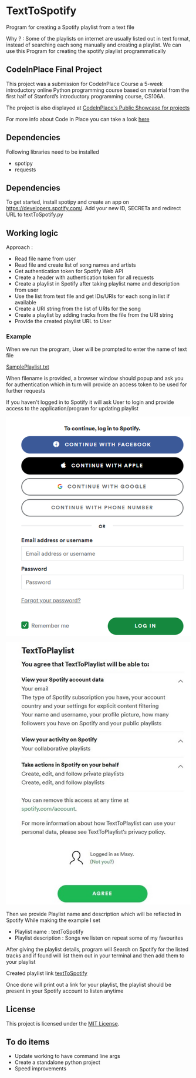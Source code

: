 # TextToSpotify

Program for creating a Spotify playlist from a text file 

Why ? : Some of the playlists on internet are usually listed out in text format, instead of searching each song manually and creating a playlist. We can use this Program for creating the spotify playlist programmatically

## CodeInPlace Final Project

This project was a submission for CodeInPlace Course a 5-week introductory online Python programming course based on material from the first half of Stanford’s introductory programming course, CS106A.  

The project is also displayed at [CodeInPlace's Public Showcase for projects](https://codeinplace.stanford.edu/2021/showcase/1240)

For more info about Code in Place you can take a look [here](https://codeinplace.stanford.edu/)

## Dependencies

Following libraries need to be installed  
* spotipy
* requests

## Dependencies
To get started, install spotipy and create an app on https://developers.spotify.com/.
Add your new ID, SECRETa and redirect URL to textToSpotify.py

## Working logic

Approach : 

* Read file name from user 
* Read file and create list of song names and artists 
* Get authentication token for Spotify Web API
* Create a header with authentication token for all requests
* Create a playlist in Spotify after taking playlist name and description from user
* Use the list from text file and get IDs/URIs for each song in list if available
* Create a URI string from the list of URIs for the song
* Create a playlist by adding tracks from the file from the URI string
* Provide the created playlist URL to User 

### Example 

When we run the program, User will be prompted to enter the name of text file

[SamplePlaylist.txt ](https://raw.githubusercontent.com/maxyodedara5/TextToSpotify/master/SamplePlaylist.txt)

When filename is provided, a browser window should popup and ask you for authentication which in turn will provide an access token to be used for further requests

If you haven't logged in to Spotify it will ask User to login and provide access to the application/program for updating playlist

![Access Image ](AccessSpotify.png)  

![Access Image ](SpotifyAppAccess.jpg)

Then we provide Playlist name and description which will be reflected in Spotify
While making the example I set
* Playlist name : textToSpotify
* Playlist description : Songs we listen on repeat some of my favourites

After giving the playlist details, program will Search on Spotify for the listed tracks and if found will list them out in your terminal and then add them to your playlist

Created playlist link [textToSpotify ](https://open.spotify.com/playlist/3jsD7ExjSnCFBlJtSBPLBR)

Once done will print out a link for your playlist, the playlist should be present in your Spotify account to listen anytime

## License

This project is licensed under the [MIT License](LICENSE).

## To do items

* Update working to have command line args 
* Create a standalone python project
* Speed improvements
